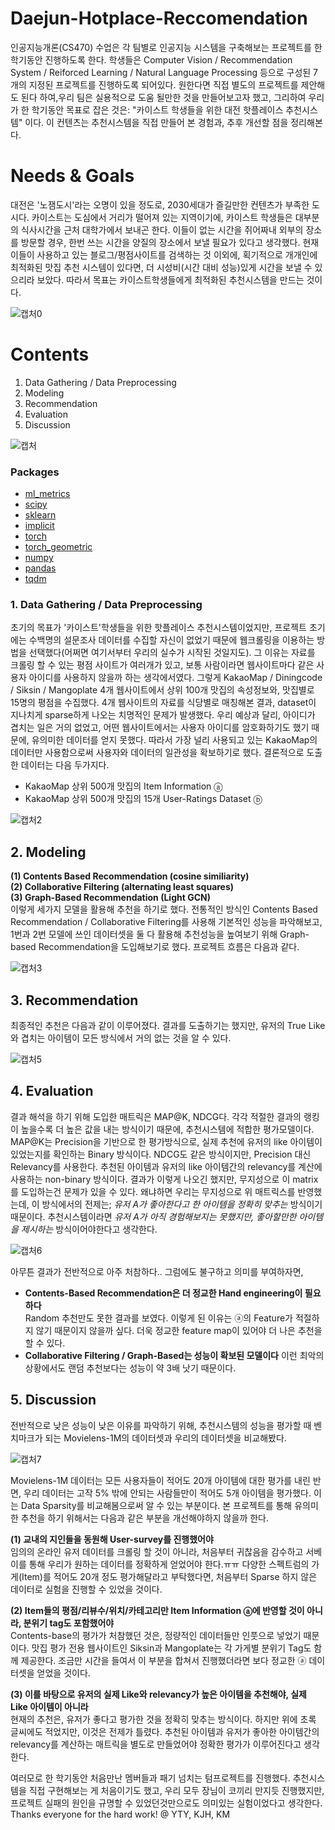 # Daejun-Hotplace-Reccomendation

인공지능개론(CS470) 수업은 각 팀별로 인공지능 시스템을 구축해보는 프로젝트를 한 학기동안 진행하도록 한다.
학생들은 Computer Vision / Recommendation System / Reiforced Learning / Natural Language Processing 등으로 구성된 7개의 지정된 프로젝트를 진행하도록 되어있다.
원한다면 직접 별도의 프로젝트를 제안해도 된다 하여,우리 팀은 실용적으로 도움 될만한 것을 만들어보고자 했고, 그리하여 우리가 한 학기동안 목표로 잡은 것은:
"카이스트 학생들을 위한 대전 핫플레이스 추천시스템" 이다. 이 컨텐츠는 추천시스템을 직접 만들어 본 경험과, 추후 개선할 점을 정리해본다.    
    
    
# Needs & Goals
대전은 '노잼도시'라는 오명이 있을 정도로, 2030세대가 즐길만한 컨텐츠가 부족한 도시다. 카이스트는 도심에서 거리가 떨어져 있는 지역이기에, 카이스트 학생들은 대부분의 식사시간을 근처 대학가에서 보내곤 한다. 이들이 없는 시간을 쥐어짜내 외부의 장소를 방문할 경우, 한번 쓰는 시간을 양질의 장소에서 보낼 필요가 있다고 생각했다. 현재 이들이 사용하고 있는 블로그/평점사이트를 검색하는 것 이외에, 획기적으로 개개인에 최적화된 맛집 추천 시스템이 있다면, 더 시성비(시간 대비 성능)있게 시간을 보낼 수 있으리라 보았다.
따라서 목표는 카이스트학생들에게 최적화된 추천시스템을 만드는 것이다.  

![캡처0](https://user-images.githubusercontent.com/52244004/174429991-addf0403-b422-4969-b5bf-7b626aa315fb.PNG)
    
    

# Contents
  1. Data Gathering / Data Preprocessing
  2. Modeling
  3. Recommendation
  4. Evaluation 
  5. Discussion    

![캡처](https://user-images.githubusercontent.com/52244004/174429997-9c00634e-8321-4e44-a254-6da41b6da210.PNG)
 
    
    
### Packages
- [ml_metrics](https://pypi.org/project/ml_metrics/)
- [scipy](https://scipy.org/)
- [sklearn](https://scikit-learn.org/stable/)
- [implicit](https://implicit.readthedocs.io/en/latest/)
- [torch](https://pytorch.org/)
- [torch_geometric](https://pytorch-geometric.readthedocs.io/en/latest/)
- [numpy](https://numpy.org/)
- [pandas](https://pandas.pydata.org/)
- [tqdm](https://tqdm.github.io/)
    
    
### 1. Data Gathering / Data Preprocessing
  초기의 목표가 '카이스트'학생들을 위한 핫플레이스 추천시스템이었지만, 프로젝트 초기에는 수백명의 설문조사 데이터를 수집할 자신이 없었기 때문에 웹크롤링을 이용하는 방법을 선택했다(어쩌면 여기서부터 우리의 실수가 시작된 것일지도). 그 이유는 자료를 크롤링 할 수 있는 평점 사이트가 여러개가 있고, 보통 사람이라면 웹사이트마다 같은 사용자 아이디를 사용하지 않을까 하는 생각에서였다. 그렇게 KakaoMap / Diningcode / Siksin / Mangoplate 4개 웹사이트에서 상위 100개 맛집의 속성정보와, 맛집별로 15명의 평점을 수집했다.
  4개 웹사이트의 자료를 식당별로 매칭해본 결과, dataset이 지나치게 sparse하게 나오는 치명적인 문제가 발생했다. 우리 예상과 달리, 아이디가 겹치는 일은 거의 없었고, 어떤 웹사이트에서는 사용자 아이디를 암호화하기도 했기 때문에, 유의미한 데이터를 얻지 못했다. 따라서 가장 널리 사용되고 있는 KakaoMap의 데이터만 사용함으로써 사용자와 데이터의 일관성을 확보하기로 했다. 결론적으로 도출한 데이터는 다음 두가지다. 
- KakaoMap 상위 500개 맛집의 Item Information ⓐ  
- KakaoMap 상위 500개 맛집의 15개 User-Ratings Dataset ⓑ     

![캡처2](https://user-images.githubusercontent.com/52244004/174430010-27c21944-cd34-4f43-ab8f-cb9eac9f11c7.PNG)

    
    
## 2. Modeling 
**(1) Contents Based Recommendation (cosine similiarity)**    
**(2) Collaborative Filtering (alternating least squares)**     
**(3) Graph-Based Recommendation (Light GCN)**     
  이렇게 세가지 모델을 활용해 추천을 하기로 했다. 전통적인 방식인 Contents Based Recommendation / Collaborative Filtering를 사용해 기본적인 성능을 파악해보고,
1번과 2번 모델에 쓰인 데이터셋을 둘 다 활용해 추천성능을 높여보기 위해 Graph-based Recommendation을 도입해보기로 했다. 프로젝트 흐름은 다음과 같다.     

![캡처3](https://user-images.githubusercontent.com/52244004/174430017-8ee474ce-f90e-466e-8898-657ef220311f.PNG)

    
    
## 3. Recommendation
  최종적인 추천은 다음과 같이 이루어졌다. 결과를 도출하기는 했지만, 유저의 True Like와 겹치는 아이템이 모든 방식에서 거의 없는 것을 알 수 있다.   

![캡처5](https://user-images.githubusercontent.com/52244004/174430157-f31c5c89-72f7-4176-b706-eed2b1afd21c.PNG)

      
      
## 4. Evaluation
  결과 해석을 하기 위해 도입한 매트릭은 MAP@K, NDCG다. 각각 적절한 결과의 랭킹이 높을수록 더 높은 값을 내는 방식이기 때문에, 추천시스템에 적합한 평가모델이다. MAP@K는 Precision을 기반으로 한 평가방식으로, 실제 추천에 유저의 like 아이템이 있었는지를 확인하는 Binary 방식이다. NDCG도 같은 방식이지만, Precision 대신 Relevancy를 사용한다. 추천된 아이템과 유저의 like 아이템간의 relevancy를 계산에 사용하는 non-binary 방식이다. 결과가 이렇게 나오긴 했지만, 무지성으로 이 matrix를 도입하는건 문제가 있을 수 있다. 왜냐하면 우리는 무지성으로 위 매트릭스를 반영했는데, 이 방식에서의 전제는; *유저 A가 좋아한다고 한 아이템을 정확히 맞추는* 방식이기 때문이다. 추천시스템이라면 *유저 A가 아직 경험해보지는 못했지만, 좋아할만한 아이템을 제시하는* 방식이어야한다고 생각한다.  
 
![캡처6](https://user-images.githubusercontent.com/52244004/174430031-0d54d671-f468-417f-bad4-ae005b8c7936.PNG)

아무튼 결과가 전반적으로 아주 처참하다.. 그럼에도 불구하고 의미를 부여하자면,    
- **Contents-Based Recommendation은 더 정교한 Hand engineering이 필요하다**      
   Random 추천만도 못한 결과를 보였다. 이렇게 된 이유는 ⓐ의 Feature가 적절하지 않기 때문이지 않을까 싶다. 더욱 정교한 feature map이 있어야 더 나은 추천을 할 수 있다.     
- **Collaborative Filtering / Graph-Based는 성능이 확보된 모델이다** 
   이런 최악의 상황에서도 랜덤 추천보다는 성능이 약 3배 낫기 때문이다.         
      
      
## 5. Discussion
  전반적으로 낮은 성능이 낮은 이유를 파악하기 위해, 추천시스템의 성능을 평가할 때 벤치마크가 되는 Movielens-1M의 데이터셋과 우리의 데이터셋을 비교해봤다.   
  
![캡처7](https://user-images.githubusercontent.com/52244004/174430040-b35929c6-58c5-4141-bec6-eb563aa53eac.PNG)   
    
Movielens-1M 데이터는 모든 사용자들이 적어도 20개 아이템에 대한 평가를 내린 반면, 우리 데이터는 고작 5% 밖에 안되는 사람들만이 적어도 5개 아이템을 평가했다.
이는 Data Sparsity를 비교해봄으로써 알 수 있는 부분이다. 본 프로젝트를 통해 유의미한 추천을 하기 위해서는 다음과 같은 부분을 개선해야하지 않을까 한다.    

**(1) 교내의 지인들을 동원해 User-survey를 진행했어야**    
  임의의 온라인 유저 데이터를 크롤링 할 것이 아니라, 처음부터 귀찮음을 감수하고 서베이를 통해 우리가 원하는 데이터를 정확하게 얻었어야 한다.ㅠㅠ
다양한 스펙트럼의 가게(Item)를 적어도 20개 정도 평가해달라고 부탁했다면, 처음부터 Sparse 하지 않은 데이터로 실험을 진행할 수 있었을 것이다.    

**(2) Item들의 평점/리뷰수/위치/카테고리만 Item Information ⓐ에 반영할 것이 아니라, 분위기 tag도 포함했어야**    
  Contents-base의 평가가 처참했던 것은, 정량적인 데이터들만 인풋으로 넣었기 때문이다. 맛집 평가 전용 웹사이트인 Siksin과 Mangoplate는 각 가게별 분위기 Tag도 함께 제공한다.
조금만 시간을 들여서 이 부분을 합쳐서 진행했더라면 보다 정교한 ⓐ 데이터셋을 얻었을 것이다.    

**(3) 이를 바탕으로 유저의 실제 Like와 relevancy가 높은 아이템을 추천해야, 실제 Like 아이템이 아니라**    
  현재의 추천은, 유저가 좋다고 평가한 것을 정확히 맞추는 방식이다. 하지만 위에 초록 글씨에도 적었지만, 이것은 전제가 틀렸다. 추천된 아이템과 유저가 좋아한 아이템간의 relevancy를 계산하는 매트릭을 별도로 만들었어야 정확한 평가가 이루어진다고 생각한다.      
      
      
  여러모로 한 학기동안 처음만난 멤버들과 패기 넘치는 텀프로젝트를 진행했다. 추천시스템을 직접 구현해보는 게 처음이기도 했고, 우리 모두 장님이 코끼리 만지듯 진행했지만, 프로젝트 실패의 원인을 규명할 수 있었던것만으로도 의미있는 실험이었다고 생각한다. Thanks everyone for the hard work! @ YTY, KJH, KM 
